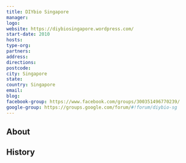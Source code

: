 ```yaml
---
title: DIYbio Singapore
manager: 
logo: 
website: https://diybiosingapore.wordpress.com/
start-date: 2010
hosts: 
type-org: 
partners: 
address: 
directions: 
postcode: 
city: Singapore
state: 
country: Singapore
email: 
blog: 
facebook-group: https://www.facebook.com/groups/300351496770239/
google-group: https://groups.google.com/forum/#!forum/diybio-sg
---
```


## About

## History
